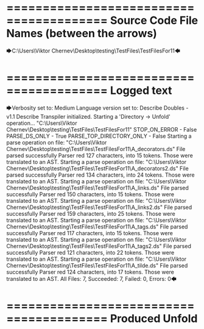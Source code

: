 ========================================
Source Code File Names (between the arrows)
========================================

🡆C:\Users\Viktor Chernev\Desktop\testing\TestFiles\TestFilesFor11🡄

========================================
Logged text
========================================

🡆Verbosity set to: Medium
Language version set to: Describe Doubles - v1.1
Describe Transpiler initialized.
Starting a 'Directory -> Unfold' operation...
"C:\Users\Viktor Chernev\Desktop\testing\TestFiles\TestFilesFor11"
STOP_ON_ERROR - False
PARSE_DS_ONLY - True
PARSE_TOP_DIRECTORY_ONLY - False
Starting a parse operation on file: "C:\Users\Viktor Chernev\Desktop\testing\TestFiles\TestFilesFor11\A_decorators.ds"
File parsed successfully
Parser red 127 characters, into 15 tokens.
Those were translated to an AST.
Starting a parse operation on file: "C:\Users\Viktor Chernev\Desktop\testing\TestFiles\TestFilesFor11\A_decorators2.ds"
File parsed successfully
Parser red 134 characters, into 24 tokens.
Those were translated to an AST.
Starting a parse operation on file: "C:\Users\Viktor Chernev\Desktop\testing\TestFiles\TestFilesFor11\A_links.ds"
File parsed successfully
Parser red 150 characters, into 15 tokens.
Those were translated to an AST.
Starting a parse operation on file: "C:\Users\Viktor Chernev\Desktop\testing\TestFiles\TestFilesFor11\A_links2.ds"
File parsed successfully
Parser red 159 characters, into 25 tokens.
Those were translated to an AST.
Starting a parse operation on file: "C:\Users\Viktor Chernev\Desktop\testing\TestFiles\TestFilesFor11\A_tags.ds"
File parsed successfully
Parser red 117 characters, into 15 tokens.
Those were translated to an AST.
Starting a parse operation on file: "C:\Users\Viktor Chernev\Desktop\testing\TestFiles\TestFilesFor11\A_tags2.ds"
File parsed successfully
Parser red 121 characters, into 22 tokens.
Those were translated to an AST.
Starting a parse operation on file: "C:\Users\Viktor Chernev\Desktop\testing\TestFiles\TestFilesFor11\A_tilde.ds"
File parsed successfully
Parser red 124 characters, into 17 tokens.
Those were translated to an AST.
All Files: 7, Succeeded: 7, Failed: 0, Errors: 0🡄

========================================
Produced Unfold
========================================

